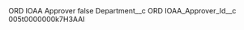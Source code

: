 <?xml version="1.0" encoding="UTF-8"?>
<CustomMetadata xmlns="http://soap.sforce.com/2006/04/metadata" xmlns:xsi="http://www.w3.org/2001/XMLSchema-instance" xmlns:xsd="http://www.w3.org/2001/XMLSchema">
    <label>ORD IOAA Approver</label>
    <protected>false</protected>
    <values>
        <field>Department__c</field>
        <value xsi:type="xsd:string">ORD</value>
    </values>
    <values>
        <field>IOAA_Approver_Id__c</field>
        <value xsi:type="xsd:string">005t0000000k7H3AAI</value>
    </values>
</CustomMetadata>
